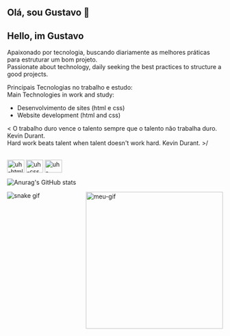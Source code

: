 ## Olá, sou Gustavo 🥽  
## Hello, im Gustavo
 
Apaixonado por tecnologia, buscando diariamente as melhores práticas para estruturar um bom projeto.  
Passionate about technology, daily seeking the best practices to structure a good projects.

 Principais Tecnologias no trabalho e estudo:  
 Main Technologies in work and study:  

* Desenvolvimento de sites (html e css)   
* Website development (html and css)  

< O trabalho duro vence o talento sempre que o talento não trabalha duro. Kevin Durant.   
 Hard work beats talent when talent doesn't work hard. Kevin Durant. >/
 
<div style="display: inline_block"><br>
<img align="center" alt="uh-html" height="30" width="40" src="https://cdn.jsdelivr.net/gh/devicons/devicon/icons/html5/html5-original.svg" />
<img align="center" alt="uh-css" height="30" width="40" src="https://cdn.jsdelivr.net/gh/devicons/devicon/icons/css3/css3-original.svg" />
<img align="center" alt="uh-python" height="30" width="40" src="https://cdn.jsdelivr.net/gh/devicons/devicon/icons/python/python-original.svg" />
<div>





 ![Anurag's GitHub stats](https://github-readme-stats.vercel.app/api?username=uhlick&show_icons=true&theme=radical)
 
 <img align="right" alt="meu-gif" height="320" width="320" src="https://share-cdn.picrew.me/shareImg/org/202111/338224_RoOengPE.png">
 
 ![snake gif](https://github.com/uhlick/uhlick/blob/output/github-contribution-grid-snake.gif)
